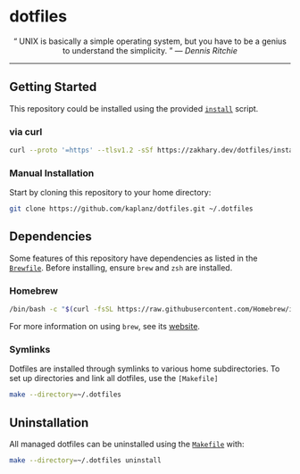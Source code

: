 # dotfiles

<p align="center">
  <q>
    UNIX is basically a simple operating system, but you have to be a genius to
    understand the simplicity.
  </q>
  &mdash;
  <i>
    Dennis Ritchie
  </i>
</p>

---

## Getting Started

This repository could be installed using the provided [`install`][install]
script.

### via curl

```sh
curl --proto '=https' --tlsv1.2 -sSf https://zakhary.dev/dotfiles/install.sh | sh
```

### Manual Installation

Start by cloning this repository to your home directory:

```sh
git clone https://github.com/kaplanz/dotfiles.git ~/.dotfiles
```

## Dependencies

Some features of this repository have dependencies as listed in the
[`Brewfile`][brewfile]. Before installing, ensure `brew` and `zsh` are
installed.

### Homebrew

```sh
/bin/bash -c "$(curl -fsSL https://raw.githubusercontent.com/Homebrew/install/HEAD/install.sh)"
```

For more information on using `brew`, see its [website][homebrew].

### Symlinks

Dotfiles are installed through symlinks to various home subdirectories. To set
up directories and link all dotfiles, use the `[Makefile]`

```sh
make --directory=~/.dotfiles
```

## Uninstallation

All managed dotfiles can be uninstalled using the [`Makefile`][makefile] with:

```sh
make --directory=~/.dotfiles uninstall
```

<!-- Reference-style links -->
[brewfile]: ./Brewfile
[homebrew]: https://brew.sh
[install]:  ./script/dots
[makefile]: ./Makefile
